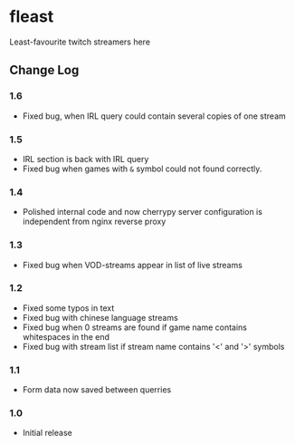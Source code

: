 # fleast
Least-favourite twitch streamers here

## Change Log
### 1.6
- Fixed bug, when IRL query could contain several copies of one stream

### 1.5
- IRL section is back with IRL query
- Fixed bug when games with `&` symbol could not found correctly.  

### 1.4
- Polished internal code and now cherrypy server configuration 
is independent from nginx reverse proxy

### 1.3
- Fixed bug when VOD-streams appear in list of live streams

### 1.2
- Fixed some typos in text
- Fixed bug with chinese language streams
- Fixed bug when 0 streams are found if game name contains whitespaces in the end
- Fixed bug with stream list if stream name contains '<' and '>' symbols

### 1.1
- Form data now saved between querries

### 1.0
- Initial release
